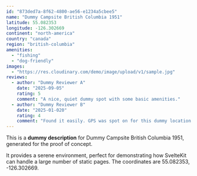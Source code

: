 ```yaml
---
id: "873ded7a-8f62-4800-ae56-e1234a5cbee5"
name: "Dummy Campsite British Columbia 1951"
latitude: 55.082353
longitude: -126.302669
continent: "north-america"
country: "canada"
region: "british-columbia"
amenities:
  - "fishing"
  - "dog-friendly"
images:
  - "https://res.cloudinary.com/demo/image/upload/v1/sample.jpg"
reviews:
  - author: "Dummy Reviewer A"
    date: "2025-09-05"
    rating: 5
    comment: "A nice, quiet dummy spot with some basic amenities."
  - author: "Dummy Reviewer B"
    date: "2025-01-020"
    rating: 4
    comment: "Found it easily. GPS was spot on for this dummy location."
---
```


This is a **dummy description** for Dummy Campsite British Columbia 1951, generated for the proof of concept.

It provides a serene environment, perfect for demonstrating how SvelteKit can handle a large number of static pages. The coordinates are 55.082353, -126.302669.

